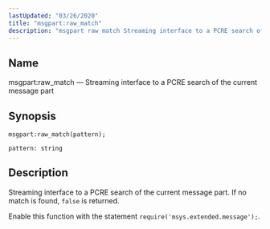 ```yaml
---
lastUpdated: "03/26/2020"
title: "msgpart:raw_match"
description: "msgpart raw match Streaming interface to a PCRE search of the current message part msgpart raw match pattern Streaming interface to a PCRE search of the current message part If no match is found false is returned Enable this function with the statement require msys extended message..."
---
```


<a name="lua.ref.msgpart_raw_match"></a> 
## Name

msgpart:raw_match — Streaming interface to a PCRE search of the current message part

<a name="idp25798384"></a> 
## Synopsis

`msgpart:raw_match(pattern);`

`pattern: string`<a name="idp25801040"></a> 
## Description

Streaming interface to a PCRE search of the current message part. If no match is found, `false` is returned.

Enable this function with the statement `require('msys.extended.message');`.